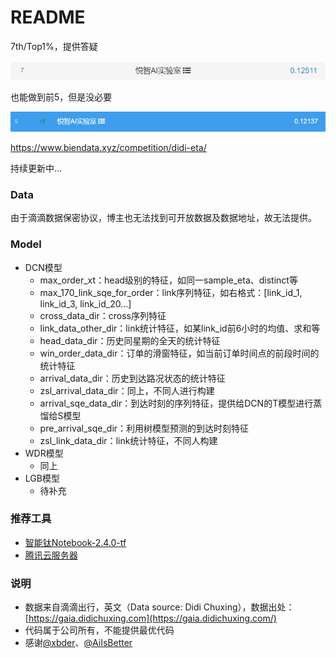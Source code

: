 # README

7th/Top1%，提供答疑

![1628602069041](assets/1628602069041.png)

也能做到前5，但是没必要

![1628602545539](assets/1628602545539.png)

<https://www.biendata.xyz/competition/didi-eta/>



持续更新中...

### Data

由于滴滴数据保密协议，博主也无法找到可开放数据及数据地址，故无法提供。

### Model

- DCN模型
  - max_order_xt：head级别的特征，如同一sample_eta、distinct等
  - max_170_link_sqe_for_order：link序列特征，如右格式：[link_id_1, link_id_3, link_id_20...]
  - cross_data_dir：cross序列特征
  - link_data_other_dir：link统计特征，如某link_id前6小时的均值、求和等
  - head_data_dir：历史同星期的全天的统计特征
  - win_order_data_dir：订单的滑窗特征，如当前订单时间点的前段时间的统计特征
  - arrival_data_dir：历史到达路况状态的统计特征
  - zsl_arrival_data_dir：同上，不同人进行构建
  - arrival_sqe_data_dir：到达时刻的序列特征，提供给DCN的T模型进行蒸馏给S模型
  - pre_arrival_sqe_dir：利用树模型预测的到达时刻特征
  - zsl_link_data_dir：link统计特征，不同人构建
- WDR模型
  - 同上
- LGB模型
  - 待补充



### 推荐工具

- [智能钛Notebook-2.4.0-tf](https://console.cloud.tencent.com/tione/notebook/instance)
- [腾讯云服务器](https://console.cloud.tencent.com/cvm/instance/index)



### 说明

- 数据来自滴滴出行，英文（Data source: Didi Chuxing），数据出处：[https://gaia.didichuxing.com](https://gaia.didichuxing.com/)
- 代码属于公司所有，不能提供最优代码
- 感谢[@xbder](https://github.com/xbder)、[@AiIsBetter](https://github.com/AiIsBetter)

